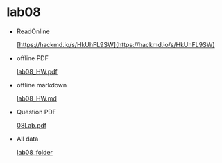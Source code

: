 # lab08

* ReadOnline

    [https://hackmd.io/s/HkUhFL9SW](https://hackmd.io/s/HkUhFL9SW)

* offline PDF

    [lab08_HW.pdf](https://github.com/linnil1/Lab304_2017summer/blob/master/lab08/lab08_HW.pdf)

* offline markdown

    [lab08_HW.md](https://github.com/linnil1/Lab304_2017summer/blob/master/lab08/lab08_HW.md)

* Question PDF

    [08Lab.pdf](https://github.com/linnil1/Lab304_2017summer/blob/master/lab08/08lab.pdf)

* All data

    [lab08_folder](https://github.com/linnil1/Lab304_2017summer/tree/master/lab08)
